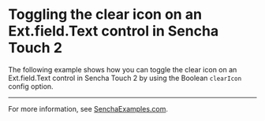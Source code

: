 # Toggling the clear icon on an Ext.field.Text control in Sencha Touch 2 #

The following example shows how you can toggle the clear icon on an Ext.field.Text control in Sencha Touch 2 by using the Boolean `clearIcon` config option.

---

For more information, see [SenchaExamples.com](http://senchaexamples.com/2012/03/12/toggling-the-clear-icon-on-an-ext-field-text-control-in-sencha-touch-2/).
